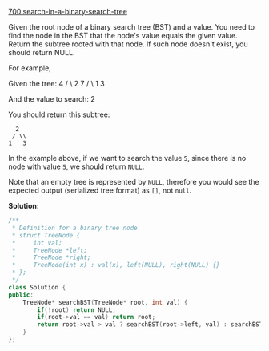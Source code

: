 [700.search-in-a-binary-search-tree](https://leetcode.com/problems/search-in-a-binary-search-tree/)  

Given the root node of a binary search tree (BST) and a value. You need to find the node in the BST that the node's value equals the given value. Return the subtree rooted with that node. If such node doesn't exist, you should return NULL.

For example, 

Given the tree:
        4
       / \\
      2   7
     / \\
    1   3

And the value to search: 2

You should return this subtree:

      2     
     / \\   
    1   3

In the example above, if we want to search the value `5`, since there is no node with value `5`, we should return `NULL`.

Note that an empty tree is represented by `NULL`, therefore you would see the expected output (serialized tree format) as `[]`, not `null`.  



**Solution:**  

```cpp
/**
 * Definition for a binary tree node.
 * struct TreeNode {
 *     int val;
 *     TreeNode *left;
 *     TreeNode *right;
 *     TreeNode(int x) : val(x), left(NULL), right(NULL) {}
 * };
 */
class Solution {
public:
    TreeNode* searchBST(TreeNode* root, int val) {
        if(!root) return NULL;
        if(root->val == val) return root;
        return root->val > val ? searchBST(root->left, val) : searchBST(root->right, val);
    }
};
```
      